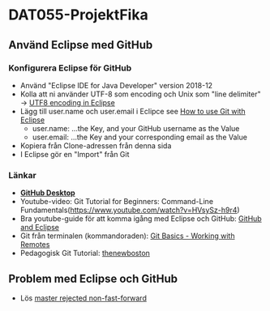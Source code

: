 # DAT055-ProjektFika


## Använd Eclipse med GitHub

### Konfigurera Eclipse för GitHub
- Använd "Eclipse IDE for Java Developer" version 2018-12 
- Kolla att ni använder UTF-8 som encoding och Unix som "line delimiter" -> [UTF8 encoding in Eclipse](https://stackoverflow.com/questions/2707986/eclipse-encoding-macroman-utf8)
- Lägg till user.name och user.email i Eclipce see [How to use Git with Eclipse](http://www.geo.uzh.ch/microsite/reproducible_research/post/rr-eclipse-git/)
  - user.name: ...the Key, and your GitHub username as the Value
  - user.email: ...the Key and your corresponding email as the Value
- Kopiera från Clone-adressen från denna sida
- I Eclipse gör en "Import" från Git

### Länkar
- **[GitHub Desktop](https://desktop.github.com/)**
- Youtube-video: Git Tutorial for Beginners: Command-Line Fundamentals(https://www.youtube.com/watch?v=HVsySz-h9r4)
- Bra youtube-guide för att komma igång med Eclipse och GitHub: [GitHub and Eclipse](https://www.youtube.com/watch?v=XuuzSaelUzo)
- Git från terminalen (kommandoraden): [Git Basics - Working with Remotes](https://git-scm.com/book/en/v2/Git-Basics-Working-with-Remotes)
- Pedagogisk Git Tutorial: [thenewboston](https://www.youtube.com/watch?v=cEGIFZDyszA&list=PL6gx4Cwl9DGAKWClAD_iKpNC0bGHxGhcx)

## Problem med Eclipse och GitHub

- Lös [master rejected non-fast-forward](https://stackoverflow.com/questions/19474186/egit-rejected-non-fast-forward)
